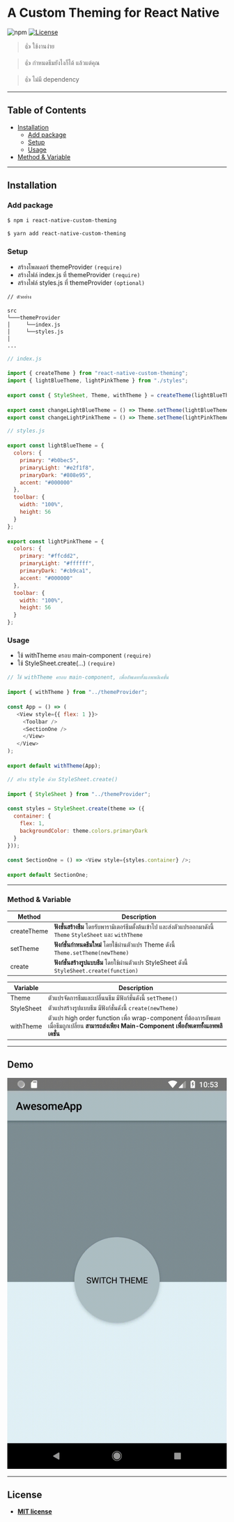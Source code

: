 # A Custom Theming for React Native
![npm](https://img.shields.io/npm/v/react-native-custom-theming.svg?label=npm)
[![License](http://img.shields.io/:license-mit-blue.svg?style=flat-square)](http://badges.mit-license.org) 

> :+1: ใช้งานง่าย

> :+1: กำหนดธีมยังไงก็ได้ แล้วแต่คุณ

> :+1: ไม่มี dependency


---

## Table of Contents

- [Installation](#installation)
    - [Add package](#add-package)
    - [Setup](#setup)   
    - [Usage](#usage)
- [Method & Variable](#method--variable)


---

## Installation

### Add package

```
$ npm i react-native-custom-theming
```
```sh
$ yarn add react-native-custom-theming
```

### Setup

- สร้างโพลเดอร์ themeProvider `(require)`
- สร้างไฟล์ index.js ที่ themeProvider `(require)`
- สร้างไฟล์ styles.js ที่ themeProvider `(optional)`

```
// ตัวอย่าง

src
└───themeProvider
│     └──index.js    
│     └──styles.js
│   
...
```

```js
// index.js

import { createTheme } from "react-native-custom-theming";
import { lightBlueTheme, lightPinkTheme } from "./styles";

export const { StyleSheet, Theme, withTheme } = createTheme(lightBlueTheme);

export const changeLightBlueTheme = () => Theme.setTheme(lightBlueTheme);
export const changeLightPinkTheme = () => Theme.setTheme(lightPinkTheme);
```

```js
// styles.js

export const lightBlueTheme = {
  colors: {
    primary: "#b0bec5",
    primaryLight: "#e2f1f8",
    primaryDark: "#808e95",
    accent: "#000000"
  },
  toolbar: {
    width: "100%",
    height: 56
  }
};

export const lightPinkTheme = {
  colors: {
    primary: "#ffcdd2",
    primaryLight: "#ffffff",
    primaryDark: "#cb9ca1",
    accent: "#000000"
  },
  toolbar: {
    width: "100%",
    height: 56
  }
};
```

### Usage

- ใช้ withTheme ครอบ main-component `(require)`
- ใช้ StyleSheet.create(...) `(require)`

```js
// ใช้ withTheme ครอบ main-component, เพื่ออัพเดททั้งแอพพลิเคชั่น

import { withTheme } from "../themeProvider";

const App = () => (
   <View style={{ flex: 1 }}>
     <Toolbar />
     <SectionOne />
     </View>
   </View>
);

export default withTheme(App);
```

```js
// สร้าง style ด้วย StyleSheet.create()

import { StyleSheet } from "../themeProvider";

const styles = StyleSheet.create(theme => ({
  container: {
    flex: 1,
    backgroundColor: theme.colors.primaryDark
  }
}));

const SectionOne = () => <View style={styles.container} />;

export default SectionOne;
```

---

### Method & Variable

| Method         | Description                                                   |
| -------------- | ------------------------------------------------------------- |
| createTheme    | **ฟังชั่นสร้างธีม** โดยรับพารามิเตอร์ธีมตั้งต้นเข้าไป และส่งตัวแปรออกมาดังนี้ `Theme` `StyleSheet` และ `withTheme` |
| setTheme       | **ฟังก์ชั่นกำหนดธีมใหม่** โดยใช้ผ่านตัวแปร Theme ดังนี้ `Theme.setTheme(newTheme)` |
| create         | **ฟังก์ชั่นสร้างรูปแบบธีม** โดยใช้ผ่านตัวแปร StyleSheet ดังนี้ `StyleSheet.create(function)` |

| Variable       | Description                                                   |
| -------------- | ------------------------------------------------------------- |
| Theme          | ตัวแปรจัดการธีมและเปลี่นนธีม มีฟังก์ชั่นดังนี้ `setTheme()` |
| StyleSheet     | ตัวแปรสร้างรูปแบบธีม มีฟังก์ชั่นดังนี้ `create(newTheme)` |
| withTheme      | ตัวแปร high order function เพื่อ wrap-component ที่ต้องการอัพเดทเมื่อธีมถูกเปลี่ยน **สามารถส่งเพียง Main-Component เพื่ออัพเดททั้งแอพพลิเคชั่น** |


---

## Demo

![](https://github.com/kudane/react-native-custom-theming/blob/master/example/screen%20demo.gif)


---


## License

- **[MIT license](http://opensource.org/licenses/mit-license.php)**
